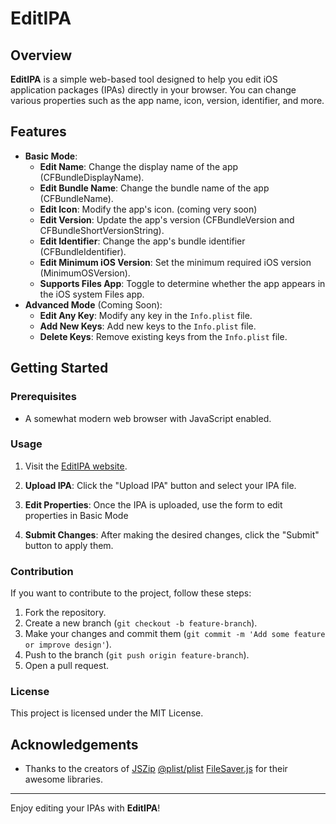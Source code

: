 # EditIPA

## Overview
**EditIPA** is a simple web-based tool designed to help you edit iOS application packages (IPAs) directly in your browser. You can change various properties such as the app name, icon, version, identifier, and more.

## Features
- **Basic Mode**:
  - **Edit Name**: Change the display name of the app (CFBundleDisplayName).
  - **Edit Bundle Name**: Change the bundle name of the app (CFBundleName). 
  - **Edit Icon**: Modify the app's icon. (coming very soon)
  - **Edit Version**: Update the app's version (CFBundleVersion and CFBundleShortVersionString).
  - **Edit Identifier**: Change the app's bundle identifier (CFBundleIdentifier).
  - **Edit Minimum iOS Version**: Set the minimum required iOS version (MinimumOSVersion).
  - **Supports Files App**: Toggle to determine whether the app appears in the iOS system Files app.
- **Advanced Mode** (Coming Soon):
  - **Edit Any Key**: Modify any key in the `Info.plist` file.
  - **Add New Keys**: Add new keys to the `Info.plist` file.
  - **Delete Keys**: Remove existing keys from the `Info.plist` file.

## Getting Started

### Prerequisites
- A somewhat modern web browser with JavaScript enabled.

### Usage
1. Visit the [EditIPA website](https://JagritThukral.github.io/EditIPA).
2. **Upload IPA**: Click the "Upload IPA" button and select your IPA file.
3. **Edit Properties**: Once the IPA is uploaded, use the form to edit  properties in Basic Mode

4. **Submit Changes**: After making the desired changes, click the "Submit" button to apply them.


### Contribution
If you want to contribute to the project, follow these steps:
1. Fork the repository.
2. Create a new branch (`git checkout -b feature-branch`).
3. Make your changes and commit them (`git commit -m 'Add some feature or improve design'`).
4. Push to the branch (`git push origin feature-branch`).
5. Open a pull request.

### License
This project is licensed under the MIT License. 
## Acknowledgements
- Thanks to the creators of [JSZip](https://stuk.github.io/jszip/)  [@plist/plist](https://www.npmjs.com/package/@plist/plist) [FileSaver.js](https://github.com/eligrey/FileSaver.js/) for their awesome libraries.


---

Enjoy editing your IPAs with **EditIPA**!
